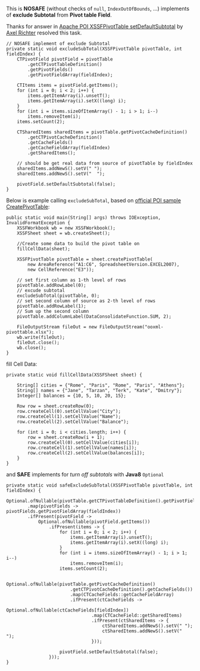 This is **NOSAFE** (without checks of `null`, `IndexOutOfBounds`, ...) implements of **exclude Subtotal** from **Pivot table Field**.


Thanks for answer in [Apache POI XSSFPivotTable setDefaultSubtotal][2] by [Axel Richter][3] resolved this task.

<!-- language-all: lang-java -->

    // NOSAFE implement of exclude Subtotal
    private static void excludeSubTotal(XSSFPivotTable pivotTable, int fieldIndex) {
        CTPivotField pivotField = pivotTable
            .getCTPivotTableDefinition()
            .getPivotFields()
            .getPivotFieldArray(fieldIndex);
    
        CTItems items = pivotField.getItems();
        for (int i = 0; i < 2; i++) {
            items.getItemArray(i).unsetT();
            items.getItemArray(i).setX((long) i);
        }
        for (int i = items.sizeOfItemArray() - 1; i > 1; i--)
            items.removeItem(i);
        items.setCount(2);
    
        CTSharedItems sharedItems = pivotTable.getPivotCacheDefinition()
            .getCTPivotCacheDefinition()
            .getCacheFields()
            .getCacheFieldArray(fieldIndex)
            .getSharedItems();

        // should be get real data from source of pivotTable by fieldIndex
        sharedItems.addNewS().setV(" ");
        sharedItems.addNewS().setV("  ");
    
        pivotField.setDefaultSubtotal(false);
    }

Below is example calling `excludeSubTotal`, based on [official POI sample CreatePivotTable][1]:

    public static void main(String[] args) throws IOException, InvalidFormatException {
        XSSFWorkbook wb = new XSSFWorkbook();
        XSSFSheet sheet = wb.createSheet();

        //Create some data to build the pivot table on
        fillCellData(sheet);

        XSSFPivotTable pivotTable = sheet.createPivotTable(
            new AreaReference("A1:C6", SpreadsheetVersion.EXCEL2007),
            new CellReference("E3"));

        // set first column as 1-th level of rows
        pivotTable.addRowLabel(0);
        // excude subtotal
        excludeSubTotal(pivotTable, 0);
        // set second column of source as 2-th level of rows
        pivotTable.addRowLabel(1);
        // Sum up the second column
        pivotTable.addColumnLabel(DataConsolidateFunction.SUM, 2);

        FileOutputStream fileOut = new FileOutputStream("ooxml-pivottable.xlsx");
        wb.write(fileOut);
        fileOut.close();
        wb.close();
    }

fill Cell Data:

    private static void fillCellData(XSSFSheet sheet) {

        String[] cities = {"Rome", "Paris", "Rome", "Paris", "Athens"};
        String[] names = {"Jane", "Tarzan", "Terk", "Kate", "Dmitry"};
        Integer[] balances = {10, 5, 10, 20, 15};

        Row row = sheet.createRow(0);
        row.createCell(0).setCellValue("City");
        row.createCell(1).setCellValue("Name");
        row.createCell(2).setCellValue("Balance");

        for (int i = 0; i < cities.length; i++) {
            row = sheet.createRow(i + 1);
            row.createCell(0).setCellValue(cities[i]);
            row.createCell(1).setCellValue(names[i]);
            row.createCell(2).setCellValue(balances[i]);
        }
    }

and **SAFE** implements for *turn off subtotals* with **Java8** `Optional`

    private static void safeExcludeSubTotal(XSSFPivotTable pivotTable, int fieldIndex) {
        Optional.ofNullable(pivotTable.getCTPivotTableDefinition().getPivotFields())
            .map(pivotFields -> pivotFields.getPivotFieldArray(fieldIndex))
            .ifPresent(pivotField ->
                Optional.ofNullable(pivotField.getItems())
                    .ifPresent(items -> {
                        for (int i = 0; i < 2; i++) {
                            items.getItemArray(i).unsetT();
                            items.getItemArray(i).setX((long) i);
                        }
                        for (int i = items.sizeOfItemArray() - 1; i > 1; i--)
                            items.removeItem(i);
                        items.setCount(2);

                        Optional.ofNullable(pivotTable.getPivotCacheDefinition()
                            .getCTPivotCacheDefinition().getCacheFields())
                            .map(CTCacheFields::getCacheFieldArray)
                            .ifPresent(ctCacheFields ->
                                Optional.ofNullable(ctCacheFields[fieldIndex])
                                    .map(CTCacheField::getSharedItems)
                                    .ifPresent(ctSharedItems -> {
                                        ctSharedItems.addNewS().setV(" ");
                                        ctSharedItems.addNewS().setV("  ");
                                    }));

                        pivotField.setDefaultSubtotal(false);
                    }));
    }

[1]: https://svn.apache.org/repos/asf/poi/trunk/src/examples/src/org/apache/poi/xssf/usermodel/examples/CreatePivotTable.java
[2]: http://stackoverflow.com/questions/37305976/apache-poi-xssfpivottable-setdefaultsubtotal?answertab=active#tab-top
[3]: http://stackoverflow.com/users/3915431/axel-richter